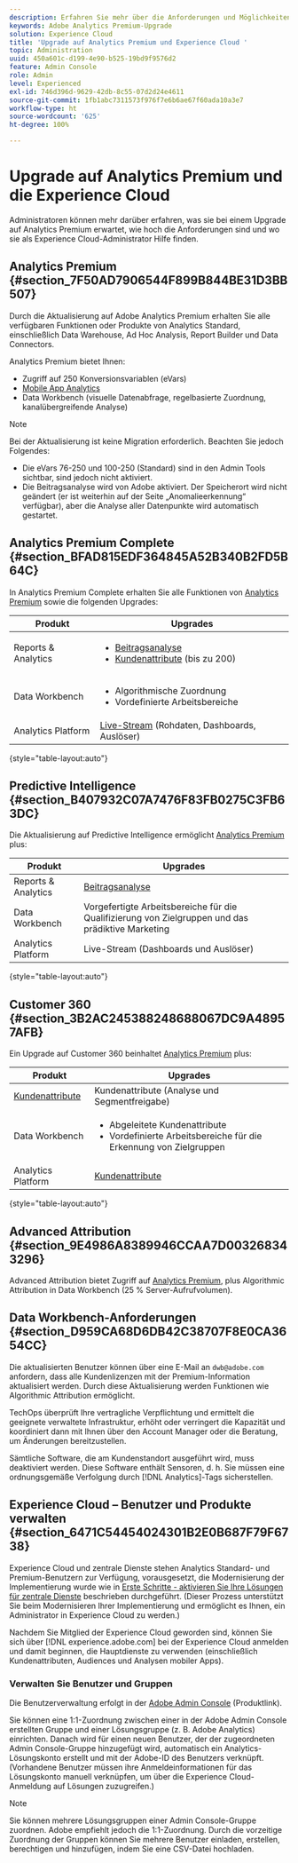 ```yaml
---
description: Erfahren Sie mehr über die Anforderungen und Möglichkeiten bei der Aktualisierung auf Analytics Premium.
keywords: Adobe Analytics Premium-Upgrade
solution: Experience Cloud
title: 'Upgrade auf Analytics Premium und Experience Cloud '
topic: Administration
uuid: 450a601c-d199-4e90-b525-19bd9f9576d2
feature: Admin Console
role: Admin
level: Experienced
exl-id: 746d396d-9629-42db-8c55-07d2d24e4611
source-git-commit: 1fb1abc7311573f976f7e6b6ae67f60ada10a3e7
workflow-type: ht
source-wordcount: '625'
ht-degree: 100%

---
```


# Upgrade auf Analytics Premium und die Experience Cloud

Administratoren können mehr darüber erfahren, was sie bei einem Upgrade auf Analytics Premium erwartet, wie hoch die Anforderungen sind und wo sie als Experience Cloud-Administrator Hilfe finden.

## Analytics Premium {#section_7F50AD7906544F899B844BE31D3BB507}

Durch die Aktualisierung auf Adobe Analytics Premium erhalten Sie alle verfügbaren Funktionen oder Produkte von Analytics Standard, einschließlich Data Warehouse, Ad Hoc Analysis, Report Builder und Data Connectors.

Analytics Premium bietet Ihnen:

* Zugriff auf 250 Konversionsvariablen (eVars)
* [Mobile App Analytics](https://experienceleague.adobe.com/docs/mobile-services/using/home.html?lang=de)
* Data Workbench (visuelle Datenabfrage, regelbasierte Zuordnung, kanalübergreifende Analyse)

>[!NOTE]
>
>Bei der Aktualisierung ist keine Migration erforderlich. Beachten Sie jedoch Folgendes:
>
>* Die eVars 76-250 und 100-250 (Standard) sind in den Admin Tools sichtbar, sind jedoch nicht aktiviert.
>* Die Beitragsanalyse wird von Adobe aktiviert. Der Speicherort wird nicht geändert (er ist weiterhin auf der Seite „Anomalieerkennung“ verfügbar), aber die Analyse aller Datenpunkte wird automatisch gestartet.


## Analytics Premium Complete {#section_BFAD815EDF364845A52B340B2FD5B64C}

In Analytics Premium Complete erhalten Sie alle Funktionen von [Analytics Premium](upgrade-to-analytics-premium.md#section_7F50AD7906544F899B844BE31D3BB507) sowie die folgenden Upgrades:

| Produkt | Upgrades |
|--- |--- |
| Reports &amp; Analytics | <ul><li>[Beitragsanalyse](https://experienceleague.adobe.com/docs/analytics/analyze/analysis-workspace/virtual-analyst/contribution-analysis/ca-tokens.html?lang=de)</li><li>[Kundenattribute](attributes.md#concept_ACFEE7C8B8E94875BA0825CDF4913AF1) (bis zu 200)</li></ul> |
| Data Workbench | <ul><li>Algorithmische Zuordnung</li><li>Vordefinierte Arbeitsbereiche</li></ul> |
| Analytics Platform | [Live-Stream](https://github.com/AdobeDocs/analytics-1.4-apis/blob/master/docs/live-stream-api/index.md) (Rohdaten, Dashboards, Auslöser) |

{style=&quot;table-layout:auto&quot;}

## Predictive Intelligence {#section_B407932C07A7476F83FB0275C3FB63DC}

Die Aktualisierung auf Predictive Intelligence ermöglicht [Analytics Premium](upgrade-to-analytics-premium.md#section_7F50AD7906544F899B844BE31D3BB507) plus:

| Produkt | Upgrades |
|---|---|
| Reports &amp; Analytics | [Beitragsanalyse](https://experienceleague.adobe.com/docs/analytics/analyze/analysis-workspace/virtual-analyst/contribution-analysis/ca-tokens.html?lang=de) |
| Data Workbench | Vorgefertigte Arbeitsbereiche für die Qualifizierung von Zielgruppen und das prädiktive Marketing |
| Analytics Platform | Live-Stream (Dashboards und Auslöser) |

{style=&quot;table-layout:auto&quot;}

## Customer 360 {#section_3B2AC245388248688067DC9A48957AFB}

Ein Upgrade auf Customer 360 beinhaltet [Analytics Premium](upgrade-to-analytics-premium.md#section_7F50AD7906544F899B844BE31D3BB507) plus:

| Produkt | Upgrades |
|--- |--- |
| [Kundenattribute](attributes.md) | Kundenattribute (Analyse und Segmentfreigabe) |
| Data Workbench | <ul><li>Abgeleitete Kundenattribute</li><li>Vordefinierte Arbeitsbereiche für die Erkennung von Zielgruppen</li></ul> |
| Analytics Platform | [Kundenattribute](attributes.md) |

{style=&quot;table-layout:auto&quot;}

## Advanced Attribution {#section_9E4986A8389946CCAA7D003268343296}

Advanced Attribution bietet Zugriff auf [Analytics Premium](upgrade-to-analytics-premium.md#section_7F50AD7906544F899B844BE31D3BB507), plus Algorithmic Attribution in Data Workbench (25 % Server-Aufrufvolumen).

## Data Workbench-Anforderungen {#section_D959CA68D6DB42C38707F8E0CA3654CC}

Die aktualisierten Benutzer können über eine E-Mail an `dwb@adobe.com` anfordern, dass alle Kundenlizenzen mit der Premium-Information aktualisiert werden. Durch diese Aktualisierung werden Funktionen wie Algorithmic Attribution ermöglicht.

TechOps überprüft Ihre vertragliche Verpflichtung und ermittelt die geeignete verwaltete Infrastruktur, erhöht oder verringert die Kapazität und koordiniert dann mit Ihnen über den Account Manager oder die Beratung, um Änderungen bereitzustellen.

Sämtliche Software, die am Kundenstandort ausgeführt wird, muss deaktiviert werden. Diese Software enthält Sensoren, d. h. Sie müssen eine ordnungsgemäße Verfolgung durch [!DNL Analytics]-Tags sicherstellen.

## Experience Cloud – Benutzer und Produkte verwalten {#section_6471C54454024301B2E0B687F79F6738}

Experience Cloud und zentrale Dienste stehen Analytics Standard- und Premium-Benutzern zur Verfügung, vorausgesetzt, die Modernisierung der Implementierung wurde wie in [Erste Schritte - aktivieren Sie Ihre Lösungen für zentrale Dienste](core-services.md#concept_07ED1D5C64234E77976E6D572E78FB9C) beschrieben durchgeführt. (Dieser Prozess unterstützt Sie beim Modernisieren Ihrer Implementierung und ermöglicht es Ihnen, ein Administrator in Experience Cloud zu werden.)

Nachdem Sie Mitglied der Experience Cloud geworden sind, können Sie sich über [!DNL experience.adobe.com] bei der Experience Cloud anmelden und damit beginnen, die Hauptdienste zu verwenden (einschließlich Kundenattributen, Audiences und Analysen mobiler Apps).

### Verwalten Sie Benutzer und Gruppen

Die Benutzerverwaltung erfolgt in der [Adobe Admin Console](https://helpx.adobe.com/de/enterprise/using/admin-console.html) (Produktlink).

Sie können eine 1:1-Zuordnung zwischen einer in der Adobe Admin Console erstellten Gruppe und einer Lösungsgruppe (z. B. Adobe Analytics) einrichten. Danach wird für einen neuen Benutzer, der der zugeordneten Admin Console-Gruppe hinzugefügt wird, automatisch ein Analytics-Lösungskonto erstellt und mit der Adobe-ID des Benutzers verknüpft. (Vorhandene Benutzer müssen ihre Anmeldeinformationen für das Lösungskonto manuell verknüpfen, um über die Experience Cloud-Anmeldung auf Lösungen zuzugreifen.)

>[!NOTE]
>
>Sie können mehrere Lösungsgruppen einer Admin Console-Gruppe zuordnen. Adobe empfiehlt jedoch die 1:1-Zuordnung. Durch die vorzeitige Zuordnung der Gruppen können Sie mehrere Benutzer einladen, erstellen, berechtigen und hinzufügen, indem Sie eine CSV-Datei hochladen.
